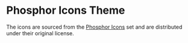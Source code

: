 # Phosphor Icons Theme

The icons are sourced from the [Phosphor Icons](https://phosphoricons.com/) set and are distributed under their original license.
